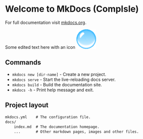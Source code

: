 # Welcome to MkDocs (CompIsle)

For full documentation visit [mkdocs.org](https://www.mkdocs.org).

Some edited text here with an icon ![an icon](img/bubble.png)

## Commands

* `mkdocs new [dir-name]` - Create a new project.
* `mkdocs serve` - Start the live-reloading docs server.
* `mkdocs build` - Build the documentation site.
* `mkdocs -h` - Print help message and exit.

## Project layout

    mkdocs.yml    # The configuration file.
    docs/
        index.md  # The documentation homepage.
        ...       # Other markdown pages, images and other files.

